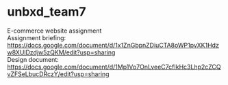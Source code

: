 # unbxd_team7
E-commerce website assignment <br>
Assignment briefing: https://docs.google.com/document/d/1x1ZnGbpnZDiuCTA8oWP1pvXK1Hdzw8XUlDzdjw5zQKM/edit?usp=sharing <br>
Design document: https://docs.google.com/document/d/1Mp1Vo7OnLveeC7cfIkHc3Lhp2cZCQvZFSeLbucDRczY/edit?usp=sharing <br>